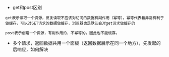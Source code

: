 * get和post区别
```
get表示读取一个资源，反复读取不应该对访问的数据有副作用（幂等）。幂等代表着非常有利于做缓存，可以对GET请求的数据做缓存，浏览器也是默认会对get请求做缓存的

post表示创建一个资源，有副作用的、不幂等的，因此也不能缓存。
```

* 多个请求，返回数据共用一个面板（返回数据展示在同一个地方），先发起的后响应，如何解决